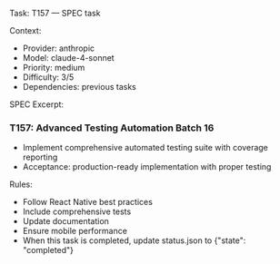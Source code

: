 Task: T157 — SPEC task

Context:
- Provider: anthropic
- Model: claude-4-sonnet
- Priority: medium
- Difficulty: 3/5
- Dependencies: previous tasks

SPEC Excerpt:

### T157: Advanced Testing   Automation   Batch 16
- Implement comprehensive automated testing suite with coverage reporting
- Acceptance: production-ready implementation with proper testing

Rules:
- Follow React Native best practices
- Include comprehensive tests
- Update documentation
- Ensure mobile performance
- When this task is completed, update status.json to {"state": "completed"}
